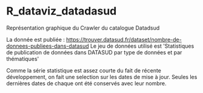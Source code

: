 # R_dataviz_datadasud
Représentation graphique du Crawler du  catalogue Datadsud

La donnée est publiée :
https://trouver.datasud.fr/dataset/nombre-de-donnees-publiees-dans-datasud
Le jeu de données utilisé est 'Statistiques de publication de données dans DATASUD par type de données et par thématiques'

Comme la série statistique est assez courte du fait de récente développement, on fait une selection sur les dates de mise à jour.
Seules les dernières dates de chaque ont été conservés avec leur nombre.
